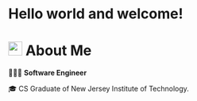 # Hello world and welcome!

# <img src="https://user-images.githubusercontent.com/36449190/217968913-a69b74e5-dbc8-4d06-ab52-e497a796635c.png" width="28"> About Me

🧑🏻‍💻 **Software Engineer**

🎓 CS Graduate of New Jersey Institute of Technology. 
